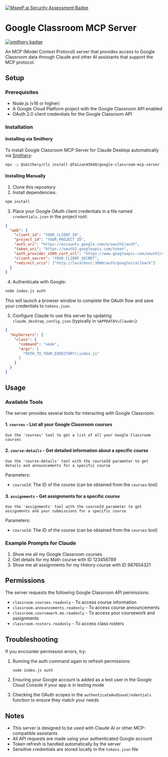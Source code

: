 [![MseeP.ai Security Assessment Badge](https://mseep.net/pr/faizan45640-google-classroom-mcp-server-badge.png)](https://mseep.ai/app/faizan45640-google-classroom-mcp-server)

# Google Classroom MCP Server
[![smithery badge](https://smithery.ai/badge/@faizan45640/google-classroom-mcp-server)](https://smithery.ai/server/@faizan45640/google-classroom-mcp-server)

An MCP (Model Context Protocol) server that provides access to Google Classroom data through Claude and other AI assistants that support the MCP protocol.

## Setup

### Prerequisites

- Node.js (v16 or higher)
- A Google Cloud Platform project with the Google Classroom API enabled
- OAuth 2.0 client credentials for the Google Classroom API

### Installation

#### Installing via Smithery

To install Google Classroom MCP Server for Claude Desktop automatically via [Smithery](https://smithery.ai/server/@faizan45640/google-classroom-mcp-server):

```bash
npx -y @smithery/cli install @faizan45640/google-classroom-mcp-server --client claude
```

#### Installing Manually
1. Clone this repository
2. Install dependencies:

```bash
npm install
```

3. Place your Google OAuth client credentials in a file named `credentials.json` in the project root:

```json
{
  "web": {
    "client_id": "YOUR_CLIENT_ID",
    "project_id": "YOUR_PROJECT_ID",
    "auth_uri": "https://accounts.google.com/o/oauth2/auth",
    "token_uri": "https://oauth2.googleapis.com/token",
    "auth_provider_x509_cert_url": "https://www.googleapis.com/oauth2/v1/certs",
    "client_secret": "YOUR_CLIENT_SECRET",
    "redirect_uris": ["http://localhost:3000/auth/google/callback"]
  }
}
```

4. Authenticate with Google:

```bash
node index.js auth
```

This will launch a browser window to complete the OAuth flow and save your credentials to `tokens.json`.

5. Configure Claude to use this server by updating `claude_desktop_config.json` (typically in `%APPDATA%\Claude\`):

```json
{
  "mcpServers": {
    "class": {
      "command": "node",
      "args": [
        "PATH_TO_YOUR_DIRECTORY\\index.js"
      ]
    }
  }
}
```

## Usage

### Available Tools

The server provides several tools for interacting with Google Classroom:

#### 1. `courses` - List all your Google Classroom courses

```
Use the 'courses' tool to get a list of all your Google Classroom courses
```

#### 2. `course-details` - Get detailed information about a specific course

```
Use the 'course-details' tool with the courseId parameter to get details and announcements for a specific course
```

Parameters:
- `courseId`: The ID of the course (can be obtained from the `courses` tool)

#### 3. `assignments` - Get assignments for a specific course

```
Use the 'assignments' tool with the courseId parameter to get assignments and your submissions for a specific course
```

Parameters:
- `courseId`: The ID of the course (can be obtained from the `courses` tool)

### Example Prompts for Claude

1. Show me all my Google Classroom courses
2. Get details for my Math course with ID 123456789
3. Show me all assignments for my History course with ID 987654321

## Permissions

The server requests the following Google Classroom API permissions:

- `classroom.courses.readonly` - To access course information
- `classroom.announcements.readonly` - To access course announcements
- `classroom.coursework.me.readonly` - To access your coursework and assignments
- `classroom.rosters.readonly` - To access class rosters

## Troubleshooting

If you encounter permission errors, try:

1. Running the auth command again to refresh permissions:
   ```
   node index.js auth
   ```

2. Ensuring your Google account is added as a test user in the Google Cloud Console if your app is in testing mode

3. Checking the OAuth scopes in the `authenticateAndSaveCredentials` function to ensure they match your needs

## Notes

- This server is designed to be used with Claude AI or other MCP-compatible assistants
- All API requests are made using your authenticated Google account
- Token refresh is handled automatically by the server
- Sensitive credentials are stored locally in the `tokens.json` file
